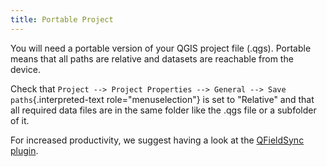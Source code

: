 ```yaml
---
title: Portable Project
---
```


You will need a portable version of your QGIS project file (.qgs).
Portable means that all paths are relative and datasets are reachable
from the device.

Check that
`Project --> Project Properties --> General --> Save paths`{.interpreted-text
role="menuselection"} is set to \"Relative\" and that all required data
files are in the same folder like the .qgs file or a subfolder of it.

For increased productivity, we suggest having a look at the [QFieldSync
plugin](https://plugins.qgis.org/plugins/qfieldsync).
